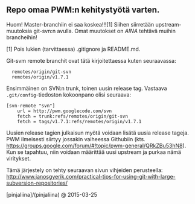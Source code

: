 ## Repo omaa PWM:n kehitystyötä varten.

Huom! Master-branchiin ei saa koskea!!![1]  Siihen siirretään upstream-muutoksia git-svn:n avulla. Omat muutokset on *AINA* tehtävä muihin brancheihin!

[1] Pois lukien (tarvittaessa) .gitignore ja README.md.

Git-svm remote branchit ovat tätä kirjoitettaessa kuten seuraavassa:
```
  remotes/origin/git-svn
  remotes/origin/v1.7.1
```

Ensimmäinen on SVN:n trunk, toinen uusin release tag. Vastaava ```.git/config```-tiedoston kokoonpano olisi seuraava:

```
[svn-remote "svn"]
	url = http://pwm.googlecode.com/svn
	fetch = trunk:refs/remotes/origin/git-svn
	fetch = tags/v1.7.1:refs/remotes/origin/v1.7.1
```

Uusien release tagien julkaisun myötä voidaan lisätä uusia release tageja. PWM ilmeisesti siirtyy jossakin vaiheessa Githubiin (kts. https://groups.google.com/forum/#!topic/pwm-general/QRkZBu53hN8). Kun se tapahtuu, niin voidaan määrittää uusi upstream ja purkaa nämä viritykset.

Tämä järjestely on tehty seuraavan sivun vihjeiden perusteella: http://www.janosgyerik.com/practical-tips-for-using-git-with-large-subversion-repositories/

[pinjaliina]/(pinjaliina) @ 2015-03-25
